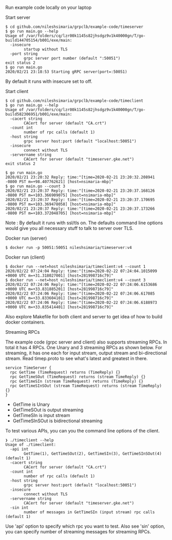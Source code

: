 Run example code locally on your laptop

Start server
```
$ cd github.com/nileshsimaria/grpclb/example-code/timeserver
$ go run main.go --help
Usage of /var/folders/cq/lzr00k1145s82jhsdgz9v1k40000gn/T/go-build144705154/b001/exe/main:
  -insecure
    	startup without TLS
  -port string
    	grpc server port number (default ":50051")
exit status 2
$ go run main.go
2020/02/21 23:18:53 Starting gRPC server(port=:50051)

```

By default it runs with insecure set to off.

Start client
```
$ cd github.com/nileshsimaria/grpclb/example-code/timeclient
$ go run main.go --help
Usage of /var/folders/cq/lzr00k1145s82jhsdgz9v1k40000gn/T/go-build582306951/b001/exe/main:
  -cacert string
    	CACert for server (default "CA.crt")
  -count int
    	number of rpc calls (default 1)
  -host string
    	grpc server host:port (default "localhost:50051")
  -insecure
    	connect without TLS
  -servername string
    	CACert for server (default "timeserver.gke.net")
exit status 2

$ go run main.go
2020/02/21 23:20:32 Reply: time:"[time=2020-02-21 23:20:32.208941 -0800 PST m=+98.407762621] [host=nsimaria-mbp]"
$ go run main.go --count 3
2020/02/21 23:20:37 Reply: time:"[time=2020-02-21 23:20:37.168126 -0800 PST m=+103.366909075] [host=nsimaria-mbp]"
2020/02/21 23:20:37 Reply: time:"[time=2020-02-21 23:20:37.170695 -0800 PST m=+103.369478058] [host=nsimaria-mbp]"
2020/02/21 23:20:37 Reply: time:"[time=2020-02-21 23:20:37.173266 -0800 PST m=+103.372048705] [host=nsimaria-mbp]"
```

Note : By default it runs with ssl/tls on. The defaults command line options would give you all necessary stuff to talk to server over TLS.

Docker run (server)
```
$ docker run -p 50051:50051 nileshsimaria/timeserver:v4
```
Docker run (client)
```
$ docker run --net=host nileshsimaria/timeclient:v4 --count 1
2020/02/22 07:24:04 Reply: time:"[time=2020-02-22 07:24:04.1015099 +0000 UTC m=+31.318027001] [host=281998716c79]"
$ docker run --net=host nileshsimaria/timeclient:v4 --count 3
2020/02/22 07:24:06 Reply: time:"[time=2020-02-22 07:24:06.6153686 +0000 UTC m=+33.831885201] [host=281998716c79]"
2020/02/22 07:24:06 Reply: time:"[time=2020-02-22 07:24:06.617085 +0000 UTC m=+33.833604101] [host=281998716c79]"
2020/02/22 07:24:06 Reply: time:"[time=2020-02-22 07:24:06.6188973 +0000 UTC m=+33.835414401] [host=281998716c79]"
```

Also explore Makefile for both client and server to get idea of how to build docker containers. 

Streaming RPCs

The example code (grpc server and client) also supports streaming RPCs. In total it has 4 RPCs. One Unary and 3 streaming RPCs as shown below. For streaming, it has one each for input stream, output stream and bi-directional stream. Read timep.proto to see what's latest and greatest in there.

```
service TimeServer {
  rpc GetTime (TimeRequest) returns (TimeReply) {}
  rpc GetTimeSOut (TimeRequest) returns (stream TimeReply) {}
  rpc GetTimeSIn (stream TimeRequest) returns (TimeReply) {}
  rpc GetTimeSInSOut (stream TimeRequest) returns (stream TimeReply) {}
}
```

- GetTime is Unary
- GetTimeSOut is output streaming
- GetTimeSIn is input stream
- GetTimeSInSOut is bidirectional streaming

To test various APIs, you can you the command line options of the client.

```
❯ ./timeclient --help
Usage of ./timeclient:
  -api int
    	GetTime(1), GetTimeSOut(2), GetTimeSIn(3), GetTimeSInSOut(4) (default 1)
  -cacert string
    	CACert for server (default "CA.crt")
  -count int
    	number of rpc calls (default 1)
  -host string
    	grpc server host:port (default "localhost:50051")
  -insecure
    	connect without TLS
  -servername string
    	CACert for server (default "timeserver.gke.net")
  -sin int
    	number of messages in GetTimeSIn (input stream) rpc calls (default 1)
```

Use 'api' option to specify which rpc you want to test. Also see 'sin' option, you can specify number of streaming messages for streaming RPCs. 